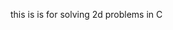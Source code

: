 this is is for solving 2d problems in C

















































































































